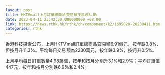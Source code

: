 ```yaml
---
layout: post
title: HKTVmall上月訂單總商品交易額按年跌3.8%
date: 2023-04-11 23:42:50.000000000 +08:00
link: https://news.rthk.hk/rthk/ch/component/k2/1695820-20230411.htm
categories: rthk
---
```


香港科技探索公布，上月HKTVmall訂單總商品交易額6.91億元，按年跌3.8%，但按月升11.3%。平均每日交易額為2230萬元，按年跌3.9%，按月升0.5%。

上月平均每日訂單數量4.98萬張，按年和按月分別升3.1%和2.9%；平均訂單值447元，按年和按月分別跌6.9%和2.4%。
